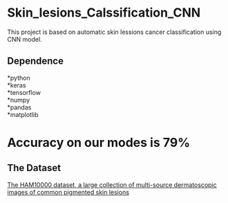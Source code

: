 # Skin_lesions_Calssification_CNN
This project is based on automatic skin lessions cancer classification using CNN model.

## Dependence
*python\
*keras\
*tensorflow\
*numpy\
*pandas\
*matplotlib

# Accuracy on our modes is 79%
## The Dataset

[The HAM10000 dataset, a large collection of multi-source dermatoscopic images of common pigmented skin lesions](https://dataverse.harvard.edu/dataset.xhtml?persistentId=doi:10.7910/DVN/DBW86T,)

